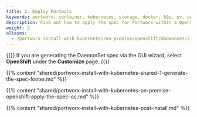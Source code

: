 ```yaml
---
title: 2. Deploy Portworx
keywords: portworx, container, kubernetes, storage, docker, k8s, pv, persistent disk, openshift
description: Find out how to apply the spec for Portworx within a OpenShift cluster and have Portworx provide highly available volumes to any application deployed via Kubernetes.
weight: 2
aliases:
  - /portworx-install-with-kubernetes/on-premise/openshift/daemonset/2-deploy-px/
---
```


{{<info>}}
If you are generating the DaemonSet spec via the GUI wizard, select **OpenShift** under the **Customize** page.
{{</info>}}

{{% content "shared/portworx-install-with-kubernetes-shared-1-generate-the-spec-footer.md" %}}

{{% content "shared/portworx-install-with-kubernetes-on-premise-openshift-apply-the-spec-oc.md" %}}

{{% content "shared/portworx-install-with-kubernetes-post-install.md" %}}
